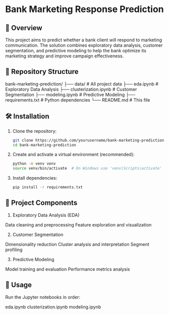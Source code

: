 # Bank Marketing Response Prediction

## 📌 Overview

This project aims to predict whether a bank client will respond to marketing communication. The solution combines exploratory data analysis, customer segmentation, and predictive modeling to help the bank optimize its marketing strategy and improve campaign effectiveness.

## 📂 Repository Structure

bank-marketing-prediction/
├── data/ # All project data
├── eda.ipynb # Exploratory Data Analysis
├── clusterization.ipynb # Customer Segmentation
├── modeling.ipynb # Predictive Modeling
├── requirements.txt # Python dependencies
└── README.md # This file


## 🛠️ Installation

1. Clone the repository:
   ```bash
   git clone https://github.com/yourusername/bank-marketing-prediction.git
   cd bank-marketing-prediction
   ```

2. Create and activate a virtual environment (recommended):
    ```bash
    python -m venv venv
    source venv/bin/activate  # On Windows use 'venv\Scripts\activate'
    ```

3. Install dependencies:
    ```bash
    pip install -r requirements.txt
    ```

## 🧩 Project Components

1. Exploratory Data Analysis (EDA)

Data cleaning and preprocessing
Feature exploration and visualization

2. Customer Segmentation

Dimensionality reduction
Cluster analysis and interpretation
Segment profiling

3. Predictive Modeling

Model training and evaluation
Performance metrics analysis

## 🚀 Usage

Run the Jupyter notebooks in order:

eda.ipynb
clusterization.ipynb
modeling.ipynb